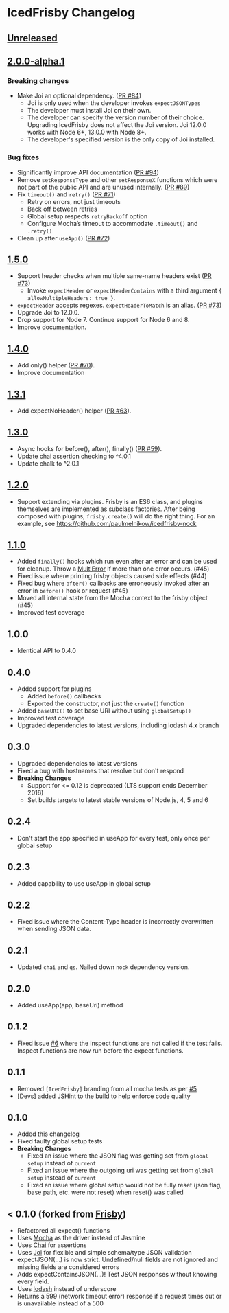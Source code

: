 # IcedFrisby Changelog

[Unreleased]: https://github.com/MarkHerhold/IcedFrisby/compare/2.0.0-alpha.1...HEAD
[2.0.0-alpha.1]: https://github.com/MarkHerhold/IcedFrisby/compare/2.0.0-alpha.1...1.5.0
[1.5.0]: https://github.com/MarkHerhold/IcedFrisby/compare/1.5.0...1.4.0
[1.4.0]: https://github.com/MarkHerhold/IcedFrisby/compare/1.4.0...1.3.0
[1.3.1]: https://github.com/MarkHerhold/IcedFrisby/compare/1.4.0...1.3.0
[1.3.0]: https://github.com/MarkHerhold/IcedFrisby/compare/1.3.0...1.2.0
[1.2.0]: https://github.com/MarkHerhold/IcedFrisby/compare/1.2.0...1.1.0
[1.1.0]: https://github.com/MarkHerhold/IcedFrisby/compare/1.1.0...1.0.0

## [Unreleased][]

## [2.0.0-alpha.1][]

### Breaking changes

- Make Joi an optional dependency. ([PR #84][])
    - Joi is only used when the developer invokes `expectJSONTypes`
    - The developer must install Joi on their own.
    - The developer can specify the version number of their choice. Upgrading
      IcedFrisby does not affect the Joi version. Joi 12.0.0 works with Node
      6+, 13.0.0 with Node 8+.
    - The developer's specified version is the only copy of Joi installed.

### Bug fixes

- Significantly improve API documentation ([PR #94][])
- Remove `setResponseType` and other `setResponseX` functions which were
  not part of the public API and are unused internally. ([PR #89][])
- Fix `timeout()` and `retry()` ([PR #71][])
    - Retry on errors, not just timeouts
    - Back off between retries
    - Global setup respects `retryBackoff` option
    - Configure Mocha’s timeout to accommodate `.timeout()` and `.retry()`
- Clean up after `useApp()` ([PR #72][])

[PR #71]: https://github.com/MarkHerhold/IcedFrisby/pull/71
[PR #72]: https://github.com/MarkHerhold/IcedFrisby/pull/72
[PR #73]: https://github.com/MarkHerhold/IcedFrisby/pull/73
[PR #84]: https://github.com/MarkHerhold/IcedFrisby/pull/84
[PR #89]: https://github.com/MarkHerhold/IcedFrisby/pull/89
[PR #94]: https://github.com/MarkHerhold/IcedFrisby/pull/94


## [1.5.0][]

- Support header checks when multiple same-name headers exist ([PR #73][])
    - Invoke `expectHeader` or `expectHeaderContains` with a third argument
      `{ allowMultipleHeaders: true }`.
- `expectHeader` accepts regexes. `expectHeaderToMatch` is an alias.
  ([PR #73][])
- Upgrade Joi to 12.0.0.
- Drop support for Node 7. Continue support for Node 6 and 8.
- Improve documentation.

[PR #73]: https://github.com/MarkHerhold/IcedFrisby/pull/70

## [1.4.0][]

- Add only() helper ([PR #70][]).
- Improve documentation

[PR #70]: https://github.com/MarkHerhold/IcedFrisby/pull/70

## [1.3.1][]

- Add expectNoHeader() helper ([PR #63][]).

[PR #63]: https://github.com/MarkHerhold/IcedFrisby/pull/63

## [1.3.0][]

- Async hooks for before(), after(), finally() ([PR #59][]).
- Update chai assertion checking to ^4.0.1
- Update chalk to ^2.0.1

[PR #59]: https://github.com/MarkHerhold/IcedFrisby/pull/59

## [1.2.0][]

- Support extending via plugins. Frisby is an ES6 class, and plugins
  themselves are implemented as subclass factories. After being
  composed with plugins, `frisby.create()` will do the right thing.
  For an example, see https://github.com/paulmelnikow/icedfrisby-nock

## [1.1.0][]

- Added `finally()` hooks which run even after an error and can be used for
  cleanup. Throw a [MultiError][] if more than one error occurs. (#45)
- Fixed issue where printing frisby objects caused side effects (#44)
- Fixed bug where `after()` callbacks are erroneously invoked after an error
  in `before()` hook or request (#45)
- Moved all internal state from the Mocha context to the frisby object (#45)
- Improved test coverage

[MultiError]: https://github.com/joyent/node-verror#reference-multierror

## 1.0.0

- Identical API to 0.4.0

## 0.4.0
- Added support for plugins
    - Added `before()` callbacks
    - Exported the constructor, not just the `create()` function
- Added `baseURI()` to set base URI without using `globalSetup()`
- Improved test coverage
- Upgraded dependencies to latest versions, including lodash 4.x branch

## 0.3.0
- Upgraded dependencies to latest versions
- Fixed a bug with hostnames that resolve but don't respond
- **Breaking Changes**
  - Support for <= 0.12 is deprecated (LTS support ends December 2016)
  - Set builds targets to latest stable versions of Node.js, 4, 5 and 6

## 0.2.4
- Don't start the app specified in useApp for every test, only once per global setup

## 0.2.3
- Added capability to use useApp in global setup

## 0.2.2
- Fixed issue where the Content-Type header is incorrectly overwritten when sending JSON data.

## 0.2.1
- Updated `chai` and `qs`. Nailed down `nock` dependency version.

## 0.2.0
- Added useApp(app, baseUri) method

## 0.1.2
- Fixed issue [#6](https://github.com/RobertHerhold/IcedFrisby/issues/6) where the inspect functions are not called if the test fails. Inspect functions are now run before the expect functions.

## 0.1.1
- Removed `[IcedFrisby]` branding from all mocha tests as per [#5](https://github.com/RobertHerhold/IcedFrisby/pull/5)
- [Devs] added JSHint to the build to help enforce code quality

## 0.1.0
- Added this changelog
- Fixed faulty global setup tests
- **Breaking Changes**
  - Fixed an issue where the JSON flag was getting set from `global setup` instead of `current`
  - Fixed an issue where the outgoing uri was getting set from `global setup` instead of `current`
  - Fixed an issue where global setup would not be fully reset (json flag, base path, etc. were not reset) when reset() was called

## < 0.1.0 (forked from [Frisby](https://github.com/vlucas/frisby))
* Refactored all expect() functions
* Uses [Mocha](https://github.com/mochajs/mocha) as the driver instead of Jasmine
* Uses [Chai](https://github.com/chaijs/chai) for assertions
* Uses [Joi](https://github.com/hapijs/joi) for flexible and simple schema/type JSON validation
* expectJSON(...) is now strict. Undefined/null fields are not ignored and missing fields are considered errors
* Adds expectContainsJSON(...)! Test JSON responses without knowing every field.
* Uses [lodash](https://github.com/lodash/lodash) instead of underscore
* Returns a 599 (network timeout error) response if a request times out or is unavailable instead of a 500
